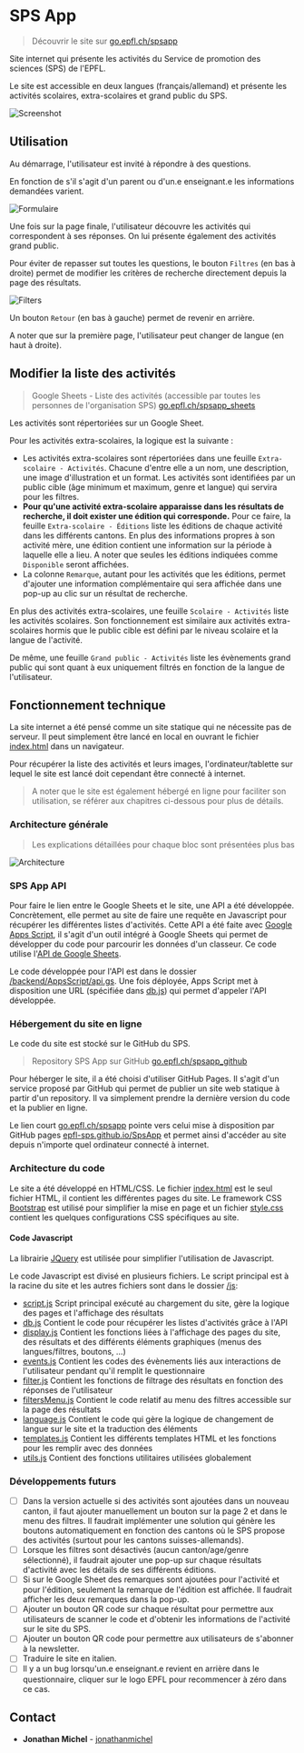 # SPS App

> Découvrir le site sur  [go.epfl.ch/spsapp](https://go.epfl.ch/spsapp)

Site internet qui présente les activités du Service de promotion des sciences (SPS) de l'EPFL.

Le site est accessible en deux langues (français/allemand) et présente les activités scolaires, extra-scolaires et grand public du SPS.

![Screenshot](doc/results_screenshot.png)

## Utilisation
Au démarrage, l'utilisateur est invité à répondre à des questions.

En fonction de s'il s'agit d'un parent ou d'un.e enseignant.e les informations demandées varient. 

![Formulaire](doc/form.png)

Une fois sur la page finale, l'utilisateur découvre les activités qui correspondent à ses réponses. On lui présente également des activités grand public.

Pour éviter de repasser sut toutes les questions, le bouton `Filtres` (en bas à droite) permet de modifier les critères de recherche directement depuis la page des résultats.

![Filters](doc/filtersMenu.png)

Un bouton `Retour` (en bas à gauche) permet de revenir en arrière.

A noter que sur la première page, l'utilisateur peut changer de langue (en haut à droite).

## Modifier la liste des activités
> Google Sheets - Liste des activités (accessible par toutes les personnes de l'organisation SPS) [go.epfl.ch/spsapp_sheets](https://go.epfl.ch/spsapp_sheets)

Les activités sont répertoriées sur un Google Sheet.

Pour les activités extra-scolaires, la logique est la suivante :
- Les activités extra-scolaires sont répertoriées dans une feuille `Extra-scolaire - Activités`. Chacune d'entre elle a un nom, une description, une image d'illustration et un format. Les activités sont identifiées par un public cible (âge minimum et maximum, genre et langue) qui servira pour les filtres.
- **Pour qu'une activité extra-scolaire apparaisse dans les résultats de recherche, il doit exister une édition qui corresponde.** Pour ce faire, la feuille `Extra-scolaire - Éditions` liste les éditions de chaque activité dans les différents cantons. En plus des informations propres à son activité mère, une édition contient une information sur la période à laquelle elle a lieu. A noter que seules les éditions indiquées comme `Disponible` seront affichées.
- La colonne `Remarque`, autant pour les activités que les éditions, permet d'ajouter une information complémentaire qui sera affichée dans une pop-up au clic sur un résultat de recherche.

En plus des activités extra-scolaires, une feuille `Scolaire - Activités` liste les activités scolaires. Son fonctionnement est similaire aux activités extra-scolaires hormis que le public cible est défini par le niveau scolaire et la langue de l'activité. 

De même, une feuille `Grand public - Activités` liste les évènements grand public qui sont quant à eux uniquement filtrés en fonction de la langue de l'utilisateur. 

## Fonctionnement technique

La site internet a été pensé comme un site statique qui ne nécessite pas de serveur. Il peut simplement être lancé en local en ouvrant le fichier [index.html](/index.html) dans un navigateur.

Pour récupérer la liste des activités et leurs images, l'ordinateur/tablette sur lequel le site est lancé doit cependant être connecté à internet.

> A noter que le site est également hébergé en ligne pour faciliter son utilisation, se référer aux chapitres ci-dessous pour plus de détails. 

### Architecture générale

> Les explications détaillées pour chaque bloc sont présentées plus bas

![Architecture](doc/architecture.png)

### SPS App API

Pour faire le lien entre le Google Sheets et le site, une API a été développée. Concrètement, elle permet au site de faire une requête en Javascript pour récupérer les différentes listes d'activités. Cette API a été faite avec [Google Apps Script](https://developers.google.com/apps-script?hl=fr), il s'agit d'un outil intégré à Google Sheets qui permet de développer du code pour parcourir les données d'un classeur. Ce code utilise l'[API de Google Sheets](https://developers.google.com/sheets/api/guides/concepts?hl=fr).

Le code développée pour l'API est dans le dossier [/backend/AppsScript/api.gs](/backend/AppsScript/api.gs). Une fois déployée, Apps Script met à disposition une URL (spécifiée dans [db.js](./js/db.js)) qui permet d'appeler l'API développée. 

### Hébergement du site en ligne
Le code du site est stocké sur le GitHub du SPS.

> Repository SPS App sur GitHub [go.epfl.ch/spsapp_github](https://go.epfl.ch/spsapp_github)

Pour héberger le site, il a été choisi d'utiliser GitHub Pages. Il s'agit d'un service proposé par GitHub qui permet de publier un site web statique à partir d'un repository. Il va simplement prendre la dernière version du code et la publier en ligne.

Le lien court [go.epfl.ch/spsapp](https://go.epfl.ch/spsapp) pointe vers celui mise à disposition par GitHub pages [epfl-sps.github.io/SpsApp](https://epfl-sps.github.io/SpsApp) et permet ainsi d'accéder au site depuis n'importe quel ordinateur connecté à internet.

### Architecture du code

Le site a été développé en HTML/CSS. Le fichier [index.html](/index.html) est le seul fichier HTML, il contient les différentes pages du site. Le framework CSS [Bootstrap](https://getbootstrap.com/) est utilisé pour simplifier la mise en page et un fichier [style.css](/style.css) contient les quelques configurations CSS spécifiques au site.

#### Code Javascript
La librairie [JQuery](https://jquery.com/) est utilisée pour simplifier l'utilisation de Javascript.

Le code Javascript est divisé en plusieurs fichiers. Le script principal est à la racine du site et les autres fichiers sont dans le dossier [/js](/js):
- [script.js](./script.js) Script principal exécuté au chargement du site, gère la logique des pages et l'affichage des résultats
- [db.js](./js/db.js) Contient le code pour récupérer les listes d'activités grâce à l'API
- [display.js](./js/display.js) Contient les fonctions liées à l'affichage des pages du site, des résultats et des différents éléments graphiques (menus des langues/filtres, boutons, ...)
- [events.js](./js/events.js) Contient les codes des évènements liés aux interactions de l'utilisateur pendant qu'il remplit le questionnaire
- [filter.js](./js/filter.js) Contient les fonctions de filtrage des résultats en fonction des réponses de l'utilisateur
- [filtersMenu.js](./js/filtersMenu.js) Contient le code relatif au menu des filtres accessible sur la page des résultats
- [language.js](./js/language.js) Contient le code qui gère la logique de changement de langue sur le site et la traduction des éléments 
- [templates.js](./js/templates.js) Contient les différents templates HTML et les fonctions pour les remplir avec des données
- [utils.js](./js/utils.js) Contient des fonctions utilitaires utilisées globalement

### Développements futurs
- [ ] Dans la version actuelle si des activités sont ajoutées dans un nouveau canton, il faut ajouter manuellement un bouton sur la page 2 et dans le menu des filtres. Il faudrait implémenter une solution qui génère les boutons automatiquement en fonction des cantons où le SPS propose des activités (surtout pour les cantons suisses-allemands).
- [ ] Lorsque les filtres sont désactivés (aucun canton/age/genre sélectionné), il faudrait ajouter une pop-up sur chaque résultats d'activité avec les détails de ses différents éditions.
- [ ] Si sur le Google Sheet des remarques sont ajoutées pour l'activité et pour l'édition, seulement la remarque de l'édition est affichée. Il faudrait afficher les deux remarques dans la pop-up.
- [ ] Ajouter un bouton QR code sur chaque résultat pour permettre aux utilisateurs de scanner le code et d'obtenir les informations de l'activité sur le site du SPS.
- [ ] Ajouter un bouton QR code pour permettre aux utilisateurs de s'abonner à la newsletter.
- [ ] Traduire le site en italien.
- [ ] Il y a un bug lorsqu'un.e enseignant.e revient en arrière dans le questionnaire, cliquer sur le logo EPFL pour recommencer à zéro dans ce cas.

## Contact

* **Jonathan Michel** - [jonathanmichel](https://github.com/jonathanmichel) 